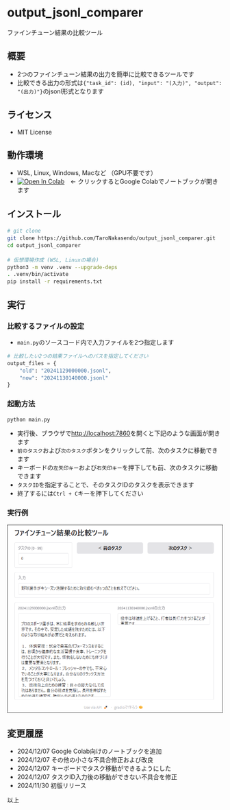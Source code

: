 # output_jsonl_comparer
ファインチューン結果の比較ツール

## 概要

- 2つのファインチューン結果の出力を簡単に比較できるツールです
- 比較できる出力の形式は`{"task_id": (id), "input": "(入力)", "output": "(出力)"}`のjsonl形式となります

## ライセンス

- MIT License

## 動作環境

- WSL, Linux, Windows, Macなど （GPU不要です）
- [![Open In Colab](https://colab.research.google.com/assets/colab-badge.svg)](http://colab.research.google.com/github/TaroNakasendo/output_jsonl_comparer/google_colab.ipynb)　← クリックするとGoogle Colabでノートブックが開きます

## インストール

```sh
# git clone
git clone https://github.com/TaroNakasendo/output_jsonl_comparer.git
cd output_jsonl_comparer

# 仮想環境作成 (WSL, Linuxの場合)
python3 -m venv .venv --upgrade-deps
. .venv/bin/activate
pip install -r requirements.txt
```

## 実行

### 比較するファイルの設定

- `main.py`のソースコード内で入力ファイルを2つ指定します

```py
# 比較したい2つの結果ファイルへのパスを指定してください
output_files = {
    "old": "20241129000000.jsonl",
    "now": "20241130140000.jsonl"
}
```

### 起動方法

```sh
python main.py
```

- 実行後、ブラウザで<http://localhost:7860>を開くと下記のような画面が開きます
- `前のタスク`および`次のタスク`ボタンをクリックして前、次のタスクに移動できます
- キーボードの`左矢印キー`および`右矢印キー`を押下しても前、次のタスクに移動できます
- `タスクID`を指定することで、そのタスクIDのタスクを表示できます
- 終了するには`Ctrl + C`キーを押下してください

### 実行例

![ファインチューン結果の比較ツール](image.png)


## 変更履歴

- 2024/12/07 Google Colab向けのノートブックを追加
- 2024/12/07 その他の小さな不具合修正および改良
- 2024/12/07 キーボードでタスク移動ができるようにした
- 2024/12/07 タスクID入力後の移動ができない不具合を修正
- 2024/11/30 初版リリース

以上